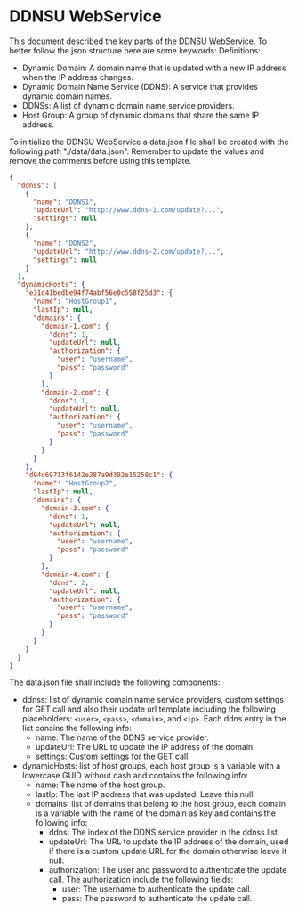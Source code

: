 # DDNSU WebService
This document described the key parts of the DDNSU WebService. To better follow the json structure here are some keywords:
Definitions:
 - Dynamic Domain: A domain name that is updated with a new IP address when the IP address changes.
 - Dynamic Domain Name Service (DDNS): A service that provides dynamic domain names.
 - DDNSs: A list of dynamic domain name service providers.
 - Host Group: A group of dynamic domains that share the same IP address.

To initialize the DDNSU WebService a data.json file shall be created with the following path "./data/data.json". Remember to update the values and remove the comments before using this template.

```json
{
  "ddnss": [
    {
      "name": "DDNS1",
      "updateUrl": "http://www.ddns-1.com/update?...",
      "settings": null
    },
    {
      "name": "DDNS2",
      "updateUrl": "http://www.ddns-2.com/update?...",
      "settings": null
    }
  ],
  "dynamicHosts": {
    "e31d41bedbe94f74abf56e0c558f25d3": {
      "name": "HostGroup1",
      "lastIp": null,
      "domains": {
        "domain-1.com": {
          "ddns": 1,
          "updateUrl": null,
          "authorization": {
            "user": "username",
            "pass": "password"
          }
        },
        "domain-2.com": {
          "ddns": 1,
          "updateUrl": null,
          "authorization": {
            "user": "username",
            "pass": "password"
          }
        }
      }
    },
    "d94d69713f6142e287a9d392e15258c1": {
      "name": "HostGroup2",
      "lastIp": null,
      "domains": {
        "domain-3.com": {
          "ddns": 1,
          "updateUrl": null,
          "authorization": {
            "user": "username",
            "pass": "password"
          }
        },
        "domain-4.com": {
          "ddns": 2,
          "updateUrl": null,
          "authorization": {
            "user": "username",
            "pass": "password"
          }
        }
      }
    }
  }
}
```

The data.json file shall include the following components:
 - ddnss: list of dynamic domain name service providers, custom settings for GET call and also their update url template including the following placeholders: `<user>`, `<pass>`, `<domain>`, and `<ip>`. Each ddns entry in the list conains the following info:
   - name: The name of the DDNS service provider.
   - updateUrl: The URL to update the IP address of the domain.
   - settings: Custom settings for the GET call.
 - dynamicHosts: list of host groups, each host group is a variable with a lowercase GUID without dash and contains the following info:
   - name: The name of the host group.
   - lastIp: The last IP address that was updated. Leave this null.
   - domains: list of domains that belong to the host group, each domain is a variable with the name of the domain as key and contains the following info:
     - ddns: The index of the DDNS service provider in the ddnss list.
     - updateUrl: The URL to update the IP address of the domain, used if there is a custom update URL for the domain otherwise leave it null.
     - authorization: The user and password to authenticate the update call. The authorization include the following fields:
       - user: The username to authenticate the update call.
       - pass: The password to authenticate the update call.